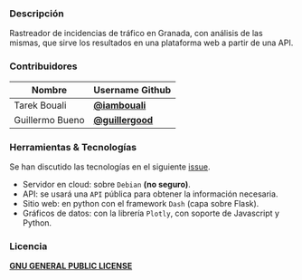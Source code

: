 ### Descripción
Rastreador de incidencias de tráfico en Granada, con análisis de las mismas, que sirve los resultados en una plataforma web a partir de una API.

### Contribuidores

Nombre             | Username Github
------------------ | ------------------
 Tarek Bouali | [**@iambouali**](https://github.com/iambouali)
 Guillermo Bueno | [**@guillergood**](https://github.com/Guillergood)

### Herramientas & Tecnologías 

Se han discutido las tecnologías en el siguiente [issue](https://github.com/testing-kakapos/curso-QA/issues/6).

* Servidor en cloud: sobre `Debian` **(no seguro)**.
* API: se usará una `API` pública para obtener la información necesaria.
* Sitio web: en python con el framework `Dash` (capa sobre Flask).
* Gráficos de datos: con la librería `Plotly`, con soporte de Javascript y Python.

### Licencia

[**GNU GENERAL PUBLIC LICENSE**](https://github.com/testing-kakapos/curso-QA/blob/master/LICENSE)
